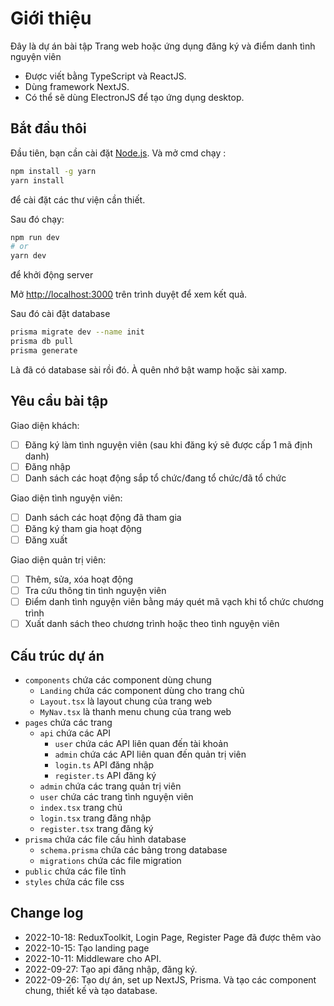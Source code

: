 # Giới thiệu
Đây là dự án bài tập Trang web hoặc ứng dụng đăng ký và điểm danh tình nguyện viên
- Được viết bằng TypeScript và ReactJS.
- Dùng framework NextJS.
- Có thể sẽ dùng ElectronJS để tạo ứng dụng desktop.
## Bắt đầu thôi

Đầu tiên, bạn cần cài đặt [Node.js](https://nodejs.org/en/).
Và mở cmd chạy :
```bash
npm install -g yarn
yarn install
```
để cài đặt các thư viện cần thiết.

Sau đó chạy:

```bash
npm run dev
# or
yarn dev
```
để khởi động server

Mở [http://localhost:3000](http://localhost:3000) trên trình duyệt để xem kết quả.

Sau đó cài đặt database
```bash
prisma migrate dev --name init
prisma db pull
prisma generate
```
Là đã có database sài rồi đó. À quên nhớ bật wamp hoặc sài xamp.
## Yêu cầu bài tập
Giao diện khách:
- [ ] Đăng ký làm tình nguyện viên (sau khi đăng ký sẽ được cấp 1 mã định danh)
- [ ] Đăng nhập
- [ ] Danh sách các hoạt động sắp tổ chức/đang tổ chức/đã tổ chức

Giao diện tình nguyện viên:
- [ ] Danh sách các hoạt động đã tham gia
- [ ] Đăng ký tham gia hoạt động
- [ ] Đăng xuất

Giao diện quản trị viên:
- [ ] Thêm, sửa, xóa hoạt động
- [ ] Tra cứu thông tin tình nguyện viên
- [ ] Điểm danh tình nguyện viên bằng máy quét mã vạch khi tổ chức chương trình
- [ ] Xuất danh sách theo chương trình hoặc theo tình nguyện viên

## Cấu trúc dự án
- `components` chứa các component dùng chung
  - `Landing` chứa các component dùng cho trang chủ
  - `Layout.tsx` là layout chung của trang web
  - `MyNav.tsx` là thanh menu chung của trang web
- `pages` chứa các trang
    - `api` chứa các API
      - `user` chứa các API liên quan đến tài khoản
      - `admin` chứa các API liên quan đến quản trị viên
      - `login.ts` API đăng nhập
      - `register.ts` API đăng ký
    - `admin` chứa các trang quản trị viên
    - `user` chứa các trang tình nguyện viên
    - `index.tsx` trang chủ
    - `login.tsx` trang đăng nhập
    - `register.tsx` trang đăng ký
- `prisma` chứa các file cấu hình database
    - `schema.prisma` chứa các bảng trong database
    - `migrations` chứa các file migration
- `public` chứa các file tĩnh
- `styles` chứa các file css

## Change log
- 2022-10-18: ReduxToolkit, Login Page, Register Page đã được thêm vào
- 2022-10-15: Tạo landing page
- 2022-10-11: Middleware cho API.
- 2022-09-27: Tạo api đăng nhập, đăng ký.
- 2022-09-26: Tạo dự án, set up NextJS, Prisma. Và tạo các component chung, thiết kế và tạo database.

